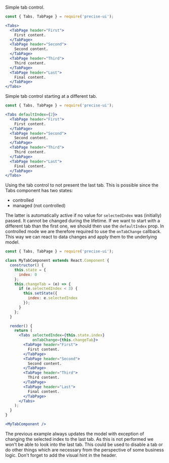 Simple tab control.

```jsx
const { Tabs, TabPage } = require('precise-ui');

<Tabs>
  <TabPage header="First">
    First content.
  </TabPage>
  <TabPage header="Second">
    Second content.
  </TabPage>
  <TabPage header="Third">
    Third content.
  </TabPage>
  <TabPage header="Last">
    Final content.
  </TabPage>
</Tabs>
```

Simple tab control starting at a different tab.

```jsx
const { Tabs, TabPage } = require('precise-ui');

<Tabs defaultIndex={2}>
  <TabPage header="First">
    First content.
  </TabPage>
  <TabPage header="Second">
    Second content.
  </TabPage>
  <TabPage header="Third">
    Third content.
  </TabPage>
  <TabPage header="Last">
    Final content.
  </TabPage>
</Tabs>
```

Using the tab control to not present the last tab. This is possible since the Tabs component has two states:

* controlled
* managed (not controlled)

The latter is automatically active if no value for `selectedIndex` was  (initially) passed. It cannot be changed during the lifetime. If we want to start with a different tab than the first one, we should then use the `defaultIndex` prop. In controlled mode we are therefore required to use the `onTabChange` callback. This way we can react to data changes and apply them to the underlying model.

```jsx
const { Tabs, TabPage } = require('precise-ui');

class MyTabComponent extends React.Component {
  constructor() {
    this.state = {
      index: 0
    };
    this.changeTab = (e) => {
      if (e.selectedIndex < 3) {
        this.setState({
          index: e.selectedIndex
        });
      }
    };
  }

  render() {
    return (
      <Tabs selectedIndex={this.state.index}
            onTabChange={this.changeTab}>
        <TabPage header="First">
          First content.
        </TabPage>
        <TabPage header="Second">
          Second content.
        </TabPage>
        <TabPage header="Third">
          Third content.
        </TabPage>
        <TabPage header="Last">
          Final content.
        </TabPage>
      </Tabs>
    );
  }
}

<MyTabComponent />
```

The previous example always updates the model with exception of changing the selected index to the last tab. As this is not performed we won't be able to look into the last tab. This could be used to disable a tab or do other things which are necessary from the perspective of some business logic. Don't forget to add the visual hint in the header.
